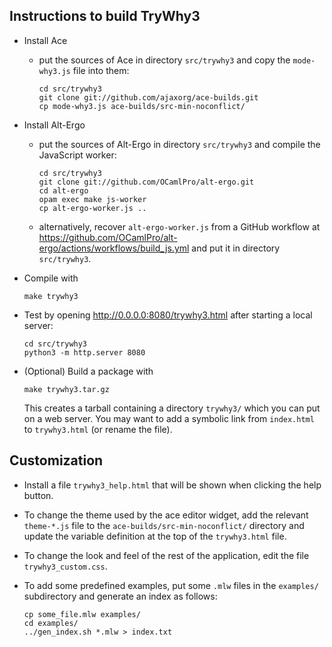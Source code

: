 Instructions to build TryWhy3
-----------------------------

  * Install Ace

      - put the sources of Ace in directory `src/trywhy3` and copy
        the `mode-why3.js` file into them:

            cd src/trywhy3
            git clone git://github.com/ajaxorg/ace-builds.git
            cp mode-why3.js ace-builds/src-min-noconflict/

  * Install Alt-Ergo

      - put the sources of Alt-Ergo in directory `src/trywhy3` and
        compile the JavaScript worker:

            cd src/trywhy3
            git clone git://github.com/OCamlPro/alt-ergo.git
            cd alt-ergo
            opam exec make js-worker
            cp alt-ergo-worker.js ..

      - alternatively, recover `alt-ergo-worker.js` from a GitHub workflow
        at https://github.com/OCamlPro/alt-ergo/actions/workflows/build_js.yml
        and put it in directory `src/trywhy3`.

  * Compile with

        make trywhy3

  * Test by opening http://0.0.0.0:8080/trywhy3.html after starting a local server:

        cd src/trywhy3
        python3 -m http.server 8080

  * (Optional) Build a package with

        make trywhy3.tar.gz

    This creates a tarball containing a directory `trywhy3/` which you
    can put on a web server. You may want to add a symbolic link from
    `index.html` to `trywhy3.html` (or rename the file).

Customization
-------------

  * Install a file `trywhy3_help.html` that will be shown when clicking
    the help button.

  * To change the theme used by the ace editor widget, add the
    relevant `theme-*.js` file to the `ace-builds/src-min-noconflict/`
    directory and update the variable definition at the top of the
    `trywhy3.html` file.

  * To change the look and feel of the rest of the application, edit
    the file `trywhy3_custom.css`.

  * To add some predefined examples, put some `.mlw` files in the
    `examples/` subdirectory and generate an index as follows:

        cp some_file.mlw examples/
        cd examples/
        ../gen_index.sh *.mlw > index.txt
